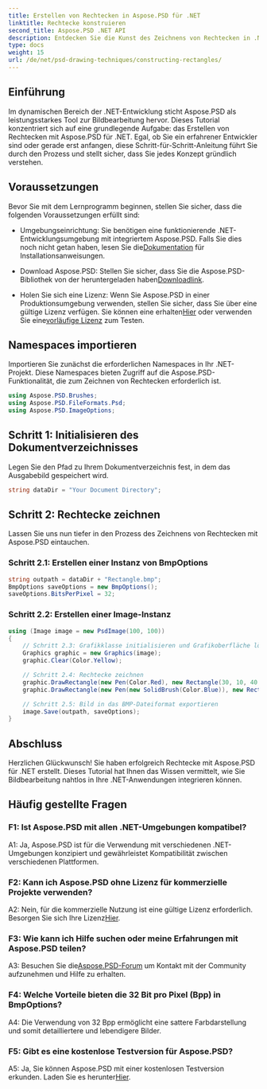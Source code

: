 ```yaml
---
title: Erstellen von Rechtecken in Aspose.PSD für .NET
linktitle: Rechtecke konstruieren
second_title: Aspose.PSD .NET API
description: Entdecken Sie die Kunst des Zeichnens von Rechtecken in .NET mit Aspose.PSD. Folgen Sie unserer Schritt-für-Schritt-Anleitung für eine nahtlose Integration. Verbessern Sie Ihre Bildbearbeitung mühelos.
type: docs
weight: 15
url: /de/net/psd-drawing-techniques/constructing-rectangles/
---
```

## Einführung

Im dynamischen Bereich der .NET-Entwicklung sticht Aspose.PSD als leistungsstarkes Tool zur Bildbearbeitung hervor. Dieses Tutorial konzentriert sich auf eine grundlegende Aufgabe: das Erstellen von Rechtecken mit Aspose.PSD für .NET. Egal, ob Sie ein erfahrener Entwickler sind oder gerade erst anfangen, diese Schritt-für-Schritt-Anleitung führt Sie durch den Prozess und stellt sicher, dass Sie jedes Konzept gründlich verstehen.

## Voraussetzungen

Bevor Sie mit dem Lernprogramm beginnen, stellen Sie sicher, dass die folgenden Voraussetzungen erfüllt sind:

-  Umgebungseinrichtung: Sie benötigen eine funktionierende .NET-Entwicklungsumgebung mit integriertem Aspose.PSD. Falls Sie dies noch nicht getan haben, lesen Sie die[Dokumentation](https://reference.aspose.com/psd/net/) für Installationsanweisungen.

-  Download Aspose.PSD: Stellen Sie sicher, dass Sie die Aspose.PSD-Bibliothek von der heruntergeladen haben[Downloadlink](https://releases.aspose.com/psd/net/).

-  Holen Sie sich eine Lizenz: Wenn Sie Aspose.PSD in einer Produktionsumgebung verwenden, stellen Sie sicher, dass Sie über eine gültige Lizenz verfügen. Sie können eine erhalten[Hier](https://purchase.aspose.com/buy) oder verwenden Sie eine[vorläufige Lizenz](https://purchase.aspose.com/temporary-license/) zum Testen.

## Namespaces importieren

Importieren Sie zunächst die erforderlichen Namespaces in Ihr .NET-Projekt. Diese Namespaces bieten Zugriff auf die Aspose.PSD-Funktionalität, die zum Zeichnen von Rechtecken erforderlich ist.

```csharp
using Aspose.PSD.Brushes;
using Aspose.PSD.FileFormats.Psd;
using Aspose.PSD.ImageOptions;
```

## Schritt 1: Initialisieren des Dokumentverzeichnisses

Legen Sie den Pfad zu Ihrem Dokumentverzeichnis fest, in dem das Ausgabebild gespeichert wird.

```csharp
string dataDir = "Your Document Directory";
```

## Schritt 2: Rechtecke zeichnen

Lassen Sie uns nun tiefer in den Prozess des Zeichnens von Rechtecken mit Aspose.PSD eintauchen.

### Schritt 2.1: Erstellen einer Instanz von BmpOptions

```csharp
string outpath = dataDir + "Rectangle.bmp";
BmpOptions saveOptions = new BmpOptions();
saveOptions.BitsPerPixel = 32;
```

### Schritt 2.2: Erstellen einer Image-Instanz

```csharp
using (Image image = new PsdImage(100, 100))
{
    // Schritt 2.3: Grafikklasse initialisieren und Grafikoberfläche löschen
    Graphics graphic = new Graphics(image);
    graphic.Clear(Color.Yellow);

    // Schritt 2.4: Rechtecke zeichnen
    graphic.DrawRectangle(new Pen(Color.Red), new Rectangle(30, 10, 40, 80));
    graphic.DrawRectangle(new Pen(new SolidBrush(Color.Blue)), new Rectangle(10, 30, 80, 40));

    // Schritt 2.5: Bild in das BMP-Dateiformat exportieren
    image.Save(outpath, saveOptions);
}
```

## Abschluss

Herzlichen Glückwunsch! Sie haben erfolgreich Rechtecke mit Aspose.PSD für .NET erstellt. Dieses Tutorial hat Ihnen das Wissen vermittelt, wie Sie Bildbearbeitung nahtlos in Ihre .NET-Anwendungen integrieren können.

## Häufig gestellte Fragen

### F1: Ist Aspose.PSD mit allen .NET-Umgebungen kompatibel?

A1: Ja, Aspose.PSD ist für die Verwendung mit verschiedenen .NET-Umgebungen konzipiert und gewährleistet Kompatibilität zwischen verschiedenen Plattformen.

### F2: Kann ich Aspose.PSD ohne Lizenz für kommerzielle Projekte verwenden?

 A2: Nein, für die kommerzielle Nutzung ist eine gültige Lizenz erforderlich. Besorgen Sie sich Ihre Lizenz[Hier](https://purchase.aspose.com/buy).

### F3: Wie kann ich Hilfe suchen oder meine Erfahrungen mit Aspose.PSD teilen?

 A3: Besuchen Sie die[Aspose.PSD-Forum](https://forum.aspose.com/c/psd/34) um Kontakt mit der Community aufzunehmen und Hilfe zu erhalten.

### F4: Welche Vorteile bieten die 32 Bit pro Pixel (Bpp) in BmpOptions?

A4: Die Verwendung von 32 Bpp ermöglicht eine sattere Farbdarstellung und somit detailliertere und lebendigere Bilder.

### F5: Gibt es eine kostenlose Testversion für Aspose.PSD?

 A5: Ja, Sie können Aspose.PSD mit einer kostenlosen Testversion erkunden. Laden Sie es herunter[Hier](https://releases.aspose.com/).